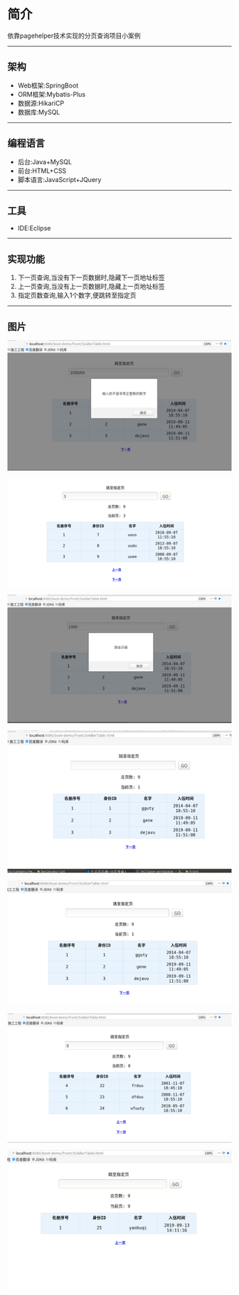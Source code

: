 # 简介

依靠pagehelper技术实现的分页查询项目小案例

___________________________________________________

## 架构

* Web框架:SpringBoot 
* ORM框架:Mybatis-Plus
* 数据源:HikariCP
* 数据库:MySQL
___________________________________________________

## 编程语言

-  后台:Java+MySQL
-  前台:HTML+CSS
-  脚本语言:JavaScript+JQuery
___________________________________________________

## 工具

+ IDE:Eclipse
___________________________________________________

## 实现功能

<ol>
<li>下一页查询,当没有下一页数据时,隐藏下一页地址标签
<li>上一页查询,当没有上一页数据时,隐藏上一页地址标签
<li>指定页数查询,输入1个数字,便跳转至指定页
</ol>

___________________________________________________

## 图片

![image](./Pictures/1.png)
				
![image](./Pictures/2.png)
				
![image](./Pictures/3.png)
				
![image](./Pictures/4.png)
				
![image](./Pictures/6.png)
				
![image](./Pictures/8.png)

![image](./Pictures/9.png)



